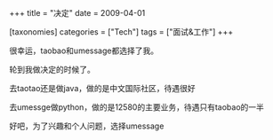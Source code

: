 +++
title = "决定"
date = 2009-04-01

[taxonomies]
categories = ["Tech"]
tags = ["面试&工作"]
+++

很幸运，taobao和umessage都选择了我。

轮到我做决定的时候了。

去taotao还是做java，做的是中文国际社区，待遇很好

去umessge做python，做的是12580的主要业务，待遇只有taobao的一半

好吧，为了兴趣和个人问题，选择umessage


